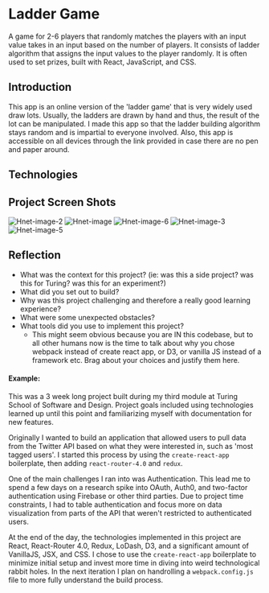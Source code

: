 # Ladder Game

A game for 2-6 players that randomly matches the players with an input value takes in an input based on the number of players. It consists of ladder algorithm that assigns the input values to the player randomly. It is often used to set prizes, built with React, JavaScript, and CSS.

## Introduction

This app is an online version of the 'ladder game' that is very widely used draw lots. Usually, the ladders are drawn by hand and thus, the result of the lot can be manipulated. I made this app so that the ladder building algorithm stays random and is impartial to everyone involved. Also, this app is accessible on all devices through the link provided in case there are no pen and paper around.

## Technologies

## Project Screen Shots

![Hnet-image-2](https://user-images.githubusercontent.com/100092097/160527535-0f250a16-d108-412f-83f9-d5e6dcd5f4f4.gif)
![Hnet-image](https://user-images.githubusercontent.com/100092097/160527576-09ca21af-3d97-4058-b45e-b3cda6535648.gif)
![Hnet-image-6](https://user-images.githubusercontent.com/100092097/160716153-0eff7ddd-827e-4056-9c7a-739c2097705c.gif)
![Hnet-image-3](https://user-images.githubusercontent.com/100092097/160527606-0a4aca90-ccc2-404a-8ba0-bee8747d71e8.gif)
![Hnet-image-5](https://user-images.githubusercontent.com/100092097/160527631-71d42e63-5ba4-4dd5-93da-864edf7c2f4c.gif)

## Reflection

- What was the context for this project? (ie: was this a side project? was this for Turing? was this for an experiment?)
- What did you set out to build?
- Why was this project challenging and therefore a really good learning experience?
- What were some unexpected obstacles?
- What tools did you use to implement this project?
  - This might seem obvious because you are IN this codebase, but to all other humans now is the time to talk about why you chose webpack instead of create react app, or D3, or vanilla JS instead of a framework etc. Brag about your choices and justify them here.

#### Example:

This was a 3 week long project built during my third module at Turing School of Software and Design. Project goals included using technologies learned up until this point and familiarizing myself with documentation for new features.

Originally I wanted to build an application that allowed users to pull data from the Twitter API based on what they were interested in, such as 'most tagged users'. I started this process by using the `create-react-app` boilerplate, then adding `react-router-4.0` and `redux`.

One of the main challenges I ran into was Authentication. This lead me to spend a few days on a research spike into OAuth, Auth0, and two-factor authentication using Firebase or other third parties. Due to project time constraints, I had to table authentication and focus more on data visualization from parts of the API that weren't restricted to authenticated users.

At the end of the day, the technologies implemented in this project are React, React-Router 4.0, Redux, LoDash, D3, and a significant amount of VanillaJS, JSX, and CSS. I chose to use the `create-react-app` boilerplate to minimize initial setup and invest more time in diving into weird technological rabbit holes. In the next iteration I plan on handrolling a `webpack.config.js` file to more fully understand the build process.
